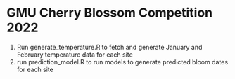# GMU Cherry Blossom Competition 2022

1. Run generate_temperature.R to fetch and generate January and February temperature data for each site
2. run prediction_model.R to run models to generate predicted bloom dates for each site
